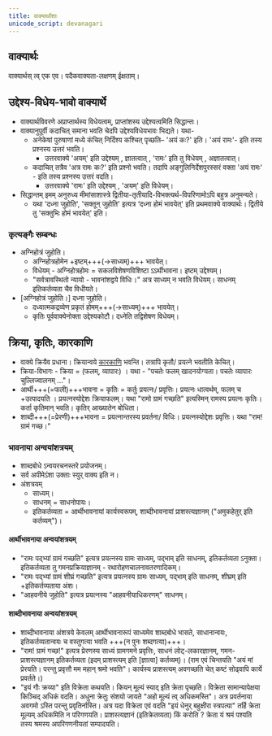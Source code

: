 ```yaml
---
title: वाक्यार्थांशाः
unicode_script: devanagari
---
```


## वाक्यार्थः
वाक्यार्थस् त्व् एक एव। पदैकवाक्यता-लक्षणम् ईक्षताम्।

## उद्देश्य-विधेय-भावो वाक्यार्थे 
- वाक्यार्थविवरणे अप्राप्तार्थस्य विधेयत्वम्, प्राप्तांशस्य उद्देश्यत्वमिति सिद्धान्तः। 
- वाक्यानुपूर्वी कदाचित् समाना भवति चेदपि उद्देश्यविधेयभावः भिद्यते। यथा- 
  - अनेकेषां पुरुषाणां मध्ये कंचित् निर्दिश्य कश्चित् पृच्छति– 'अयं कः?' इति। 'अयं रामः'- इति तस्य प्रश्नस्य उत्तरं भवति।
    - उत्तरवाक्ये 'अयम्' इति उद्देश्यम् , ज्ञातत्वात् , 'रामः' इति तु विधेयम् , अज्ञातत्वात्।  
  - कदाचित् तत्रैव 'अत्र रामः कः?' इति प्रश्नो भवति। तदापि अङ्गुलिनिर्देशपुरस्सरं वक्ता 'अयं रामः' - इति तस्य प्रश्नस्य उत्तरं वदति।
    - उत्तरवाक्ये 'रामः' इति उद्देश्यम् , 'अयम्' इति विधेयम्। 
- सिद्धान्तम् इमम् अनुरुध्य मीमांसाशास्त्रे द्वितीया-तृतीयादि-विभक्त्यर्थ-विपरिणामोऽपि बहुत्र अनुमन्यते। 
  - यथा 'दध्ना जुहोति', 'सक्तून् जुहोति' इत्यत्र ‘दध्ना होमं भावयेत्' इति प्रथमवाक्ये वाक्यार्थः। द्वितीये तु 'सक्तुभिः होमं भावयेत्' इति।

### कृत्यङ्गैः सम्बन्धः 
- अग्निहोत्रं जुहोति।
  - अग्निहोत्रहोमेन +इष्टम्+++(→साध्यम्)+++ भावयेत्।
  - विधेयम् - अग्निहोत्रहोमः = सकलविशेषणविशिष्टा ऽऽर्थीभावना। इष्टम् उद्देश्यम्।
  - "सर्वत्रावस्थितो न्यायो - भावनांशद्वये विधिः।" अत्र साध्यम् न भवति विधेयम्। साधनम् इतिकर्तव्यता चैव विधीयते।
- [अग्निहोत्रं जुहोति।] दध्ना जुहोति।
  - दध्यात्मकद्रव्येण प्रकृतं होमम्+++(→साध्यम्)+++ भावयेत्।
  - कृतिः पूर्ववाक्येनोक्ता उद्देश्यकोटौ। दध्नेति तद्विशेषण विधेयम्।

## क्रिया, कृतिः, कारकाणि
- वाक्ये क्रियैव प्रधाना। क्रियान्वये [कारकाणि](../../../vAkya-staram/kArakam/) भवन्ति। तत्रापि कृतौ/ प्रयत्ने भवतीति केचित्।
- क्रिया-विभागः - क्रिया = (फलम्, व्यापारः) । यथा - "पचतेः फलम् खादनयोग्यता। पचतेः व्यापारः चुल्लिज्वालनम् …"। 
- आर्थी+++(=फली)+++भावना = कृतिः = कर्तुः प्रयत्नः/ प्रवृत्तिः। प्रयत्नः धात्वर्थम्, फलम् च +उत्पादयति । प्रयत्नस्योद्देशः क्रियाफलम्। यथा "रामो ग्रामं गच्छति" इत्यस्मिन् रामस्य प्रयत्नः कृतिः। कर्ता कृतिमान् भवति। कृतिर् आख्यातेन बोधिता।
- शाब्दी+++(=प्रेरणी)+++भावना = प्रयत्नान्तरस्य प्रवर्तना/ विधिः। प्रयत्नस्योद्देशः प्रवृत्तिः। यथा "राम! ग्रामं गच्छ।"

### भावनाया अन्वयांशत्रयम् 
- शाब्दबोधे ऽन्वयरचनस्तरे प्रयोजनम्।
- सर्व अपीमेऽंशा उक्ताः स्युर् वाक्य इति न। 
- अंशत्रयम्
    - साध्यम्।  
    - साधनम् = साधनोपायः।
    - इतिकर्तव्यता = आर्थीभावनायां कार्यस्वरूपम्, शाब्दीभावनायां प्राशस्त्यज्ञानम् ("अमुकहेतुर् इति कर्तव्यम्")।

#### आर्थीभावनाया अन्वयांशत्रयम्

- "रामः पद्भ्यां ग्रामं गच्छति" इत्यत्र प्रयत्नस्य ग्रामः साध्यम्, पद्भाम् इति साधनम्, इतिकर्तव्यता ऽनुक्ता। इतिकर्तव्यता तु गमनप्रक्रियाज्ञानम् - रथारोहणचालनावतरणादिकम्।
- "रामः पद्भ्यां ग्रामं शीघ्रं गच्छति" इत्यत्र प्रयत्नस्य ग्रामः साध्यम्, पद्भाम् इति साधनम्, शीघ्रम् इति +इतिकर्तव्यताया अंशः।
- "आहवनीये जुहोति" इत्यत्र प्रयत्नस्य "आहवनीयाधिकरणम्" साधनम्।

#### शाब्दीभावनाया अन्वयांशत्रयम्
- शाब्दीभावनाया अंशत्रये केवलम् आर्थीभावनारूपं  साध्यमेव शाब्दबोधे भासते, साधानान्वयः, इतिकर्तव्यतान्वयः च वस्तुगत्या भवति +++(न पुनः शब्दगत्या)+++।
- "राम! ग्रामं गच्छ!" इत्यत्र प्रेरणस्य साध्यं ग्रामगमने प्रवृत्तिः, साधनं लोट्-लकारज्ञानम्, गमन-प्राशस्त्यज्ञानम् इतिकर्तव्यता (इदम् प्राशस्त्यम् इति [ज्ञात्वा] कर्तव्यम्)। (राम एवं चिन्तयति "अयं मां प्रेरयति। परन्तु प्रवृत्तौ मम महान् श्रमो भवति"। कार्यस्य प्राशस्त्यम् अवगच्छति चेत् कष्टं सोढ्वापि कार्ये प्रवर्तते।)
- "इयं गौः क्रय्या" इति विक्रेता कथयति। कियन् मूल्यं स्याद् इति क्रेता पृच्छति। विक्रेता सामान्यापेक्षया किञ्चिद् अधिकं वदति। अधुना क्रेतुः संशयो जायते "अहो मूल्यं त्व् अधिकमस्ति"। अत्र प्रवर्तनाया अवगमो ऽस्ति परन्तु प्रवृतिर्नास्ति। अत्र यदा विक्रेता एवं वदति "इयं धेनुर् बहुक्षीरा स्त्रपत्या" तर्हि क्रेता मूल्यम् अधिकमिति न परिगणयति। प्राशस्त्यज्ञानं (इतिक्रेतव्यता) किं करोति ? क्रेता यं श्रमं पश्यति तस्य श्रमस्य अपरिगणनीयतां सम्पादयति।